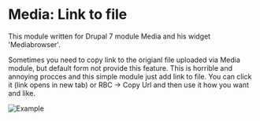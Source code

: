 # Media: Link to file

This module written for Drupal 7 module Media and his widget 'Mediabrowser'.

Sometimes you need to copy link to the origianl file uploaded via Media module, but default form not provide this feature. This is horrible and annoying procces and this simple module just add link to file. You can click it (link opens in new tab) or RBC -> Copy Url and then use it how you want and like.

![Example](http://storage4.static.itmages.com/i/16/0331/h_1459430118_8925599_e5a1ff8275.png)
